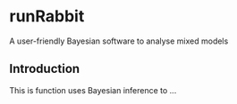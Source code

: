 # runRabbit
A user-friendly Bayesian software to analyse mixed models


## Introduction

This is function uses Bayesian inference to ...
